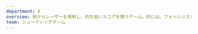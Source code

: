 ```yaml
---
department: E
overview: 銃からレーザーを発射し、的を狙いスコアを競うゲーム。的には、フォトレジスタを搭載することでレーザーを感知させるようにしている。
team: シューティングゲーム
---
```

